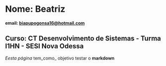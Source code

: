 # Nome: Beatriz 

#### email: biapupogonsa16@hotmail.com

## Curso: CT Desenvolvimento de Sistemas - Turma I1HN - SESI Nova Odessa 


*Eesta página* tem_como_ objetivo testar o **markdown**
